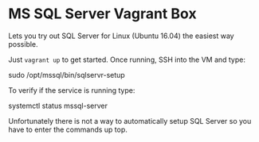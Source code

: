 # MS SQL Server Vagrant Box

Lets you try out SQL Server for Linux (Ubuntu 16.04) the easiest way possible.

Just `vagrant up` to get started. Once running, SSH into the VM and type:

sudo /opt/mssql/bin/sqlservr-setup

To verify if the service is running type:

systemctl status mssql-server

Unfortunately there is not a way to automatically setup SQL Server so you have
to enter the commands up top.
